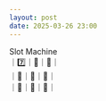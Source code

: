 ```yaml
---
layout: post
date: 2025-03-26 23:00
---
```


Slot Machine<br />
｜7️⃣｜🍇｜🍇｜<br />
｜💎｜🍒｜🤡｜<br />
｜🍇｜💎｜🔔｜<br />

